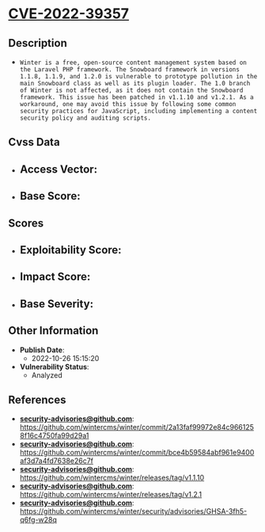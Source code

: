 
# [CVE-2022-39357](https://cve.mitre.org/cgi-bin/cvename.cgi?name=CVE-2022-39357)

## Description

- `Winter is a free, open-source content management system based on the Laravel PHP framework. The Snowboard framework in versions 1.1.8, 1.1.9, and 1.2.0 is vulnerable to prototype pollution in the main Snowboard class as well as its plugin loader. The 1.0 branch of Winter is not affected, as it does not contain the Snowboard framework. This issue has been patched in v1.1.10 and v1.2.1. As a workaround, one may avoid this issue by following some common security practices for JavaScript, including implementing a content security policy and auditing scripts.`

## Cvss Data

- **Access Vector**:
  - 
- **Base Score**:
  - 

## Scores

- **Exploitability Score**:
  - 
- **Impact Score**:
  - 
- **Base Severity**:
  - 

## Other Information

- **Publish Date**:
  - 2022-10-26 15:15:20
- **Vulnerability Status**:
  - Analyzed

## References

- **security-advisories@github.com**: https://github.com/wintercms/winter/commit/2a13faf99972e84c9661258f16c4750fa99d29a1
- **security-advisories@github.com**: https://github.com/wintercms/winter/commit/bce4b59584abf961e9400af3d7a4fd7638e26c7f
- **security-advisories@github.com**: https://github.com/wintercms/winter/releases/tag/v1.1.10
- **security-advisories@github.com**: https://github.com/wintercms/winter/releases/tag/v1.2.1
- **security-advisories@github.com**: https://github.com/wintercms/winter/security/advisories/GHSA-3fh5-q6fg-w28q
